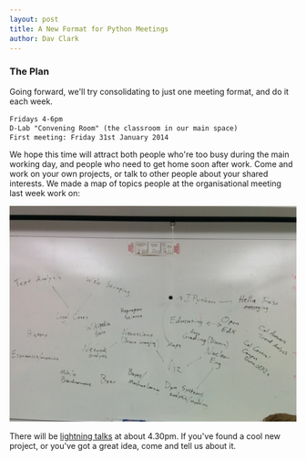 ```yaml
---
layout: post
title: A New Format for Python Meetings
author: Dav Clark
---
```

### The Plan

Going forward, we'll try consolidating to just one meeting format, and do it
each week.

    Fridays 4-6pm
    D-Lab "Convening Room" (the classroom in our main space)
    First meeting: Friday 31st January 2014
    
We hope this time will attract both people who're too busy during the main
working day, and people who need to get home soon after work. Come and work on
your own projects, or talk to other people about your shared interests. We made
a map of topics people at the organisational meeting last week work on:

![whiteboard with connected topics](events/assets/2014-01-24-PWP-rally-topics.jpg)

There will be [lightning talks](http://en.wikipedia.org/wiki/Lightning_talk)
at about 4.30pm. If you've found a cool new project, or you've got a great idea,
come and tell us about it.